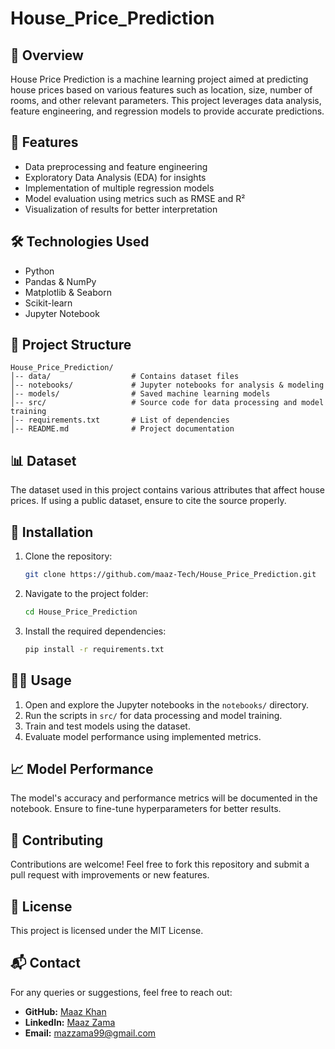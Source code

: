 # House_Price_Prediction

## 📌 Overview
House Price Prediction is a machine learning project aimed at predicting house prices based on various features such as location, size, number of rooms, and other relevant parameters. This project leverages data analysis, feature engineering, and regression models to provide accurate predictions.

## 🚀 Features
- Data preprocessing and feature engineering
- Exploratory Data Analysis (EDA) for insights
- Implementation of multiple regression models
- Model evaluation using metrics such as RMSE and R²
- Visualization of results for better interpretation

## 🛠 Technologies Used
- Python
- Pandas & NumPy
- Matplotlib & Seaborn
- Scikit-learn
- Jupyter Notebook

## 📂 Project Structure
```
House_Price_Prediction/
│-- data/                  # Contains dataset files
│-- notebooks/             # Jupyter notebooks for analysis & modeling
│-- models/                # Saved machine learning models
│-- src/                   # Source code for data processing and model training
│-- requirements.txt       # List of dependencies
│-- README.md              # Project documentation
```

## 📊 Dataset
The dataset used in this project contains various attributes that affect house prices. If using a public dataset, ensure to cite the source properly.

## 📌 Installation
1. Clone the repository:
   ```bash
   git clone https://github.com/maaz-Tech/House_Price_Prediction.git
   ```
2. Navigate to the project folder:
   ```bash
   cd House_Price_Prediction
   ```
3. Install the required dependencies:
   ```bash
   pip install -r requirements.txt
   ```

## 🏃‍♂️ Usage
1. Open and explore the Jupyter notebooks in the `notebooks/` directory.
2. Run the scripts in `src/` for data processing and model training.
3. Train and test models using the dataset.
4. Evaluate model performance using implemented metrics.

## 📈 Model Performance
The model's accuracy and performance metrics will be documented in the notebook. Ensure to fine-tune hyperparameters for better results.

## 🤝 Contributing
Contributions are welcome! Feel free to fork this repository and submit a pull request with improvements or new features.

## 📜 License
This project is licensed under the MIT License.

## 📬 Contact
For any queries or suggestions, feel free to reach out:
- **GitHub:** [Maaz Khan](https://github.com/maaz-Tech)
- **LinkedIn:** [Maaz Zama](https://www.linkedin.com/in/maz-zama-1b4470252)
- **Email:** mazzama99@gmail.com

